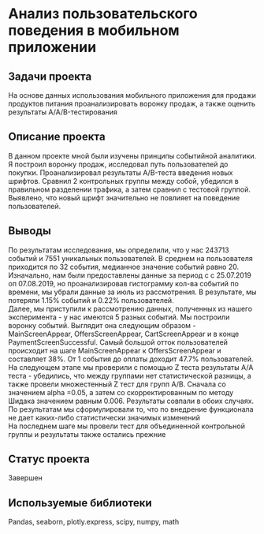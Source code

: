 # Анализ пользовательского поведения в мобильном приложении
 
 ## Задачи проекта
 
 На основе данных использования мобильного приложения для продажи продуктов питания проанализировать воронку продаж, а также оценить результаты A/A/B-тестирования 
 
 ## Описание проекта
 
В данном проекте мной были изучены принципы событийной аналитики. Я построил воронку продаж, исследовал путь пользователей до покупки. Проанализировал результаты A/B-теста введения новых шрифтов. Сравнил 2 контрольных группы между собой, убедился в правильном разделении трафика, а затем сравнил с тестовой группой. Выявлено, что новый шрифт значительно не повлияет на поведение пользователей.

## Выводы

По результатам исследования, мы определили, что у нас 243713 событий и 7551 уникальных пользователей. В среднем на пользователя приходится по 32 события, медианное значение событий равно 20.<br />
Изначально, нам были предоставлены данные за период с с 25.07.2019 оп 07.08.2019, но проанализировав гистограмму кол-ва событий по времени, мы убрали данные за июль из рассмотрения. В результате, мы потеряли 1.15% событий и 0.22% пользователей.<br />
Далее, мы приступили к рассмотрению данных, полученных из нашего эксперимента - у нас имеются 5 разных событий. Мы построили воронку событий. Выглядит она следующим образом - MainScreenAppear, OffersScreenAppear, CartScreenAppear и в конце PaymentScreenSuccessful. Самый большой отток пользователей происходит на шаге MainScreenAppear к OffersScreenAppear и составляет 38%. От 1 события до оплаты доходит 47.7% пользователей.<br />
На следующем этапе мы проверили с помощью Z теста результаты A/A теста - убедились, что между группами нет статистической разницы, а также провели множестенный Z тест для групп A/B. Сначала со значением alpha =0.05, а затем со скорректированным по методу Шидака значением равным 0.006. Результаты совпали в обоих случаях. По результатам мы сформулировали то, что по внедрение функционала не дает каких-либо статистически значимых изменений<br />
На последнем шаге мы провели тест для объединенной контрольной группы и результаты также остались прежние

## Статус проекта

Завершен

## Используемые библиотеки

Pandas, seaborn, plotly.express, scipy, numpy, math 

